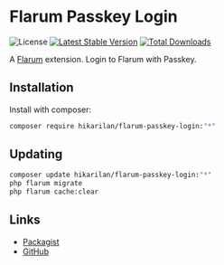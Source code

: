 # Flarum Passkey Login

![License](https://img.shields.io/packagist/l/hikarilan/flarum-passkey-login) [![Latest Stable Version](https://img.shields.io/packagist/v/hikarilan/flarum-passkey-login.svg)](https://packagist.org/packages/hikarilan/flarum-passkey-login) [![Total Downloads](https://img.shields.io/packagist/dt/hikarilan/flarum-passkey-login.svg)](https://packagist.org/packages/hikarilan/flarum-passkey-login)

A [Flarum](http://flarum.org) extension. Login to Flarum with Passkey.

## Installation

Install with composer:

```sh
composer require hikarilan/flarum-passkey-login:"*"
```

## Updating

```sh
composer update hikarilan/flarum-passkey-login:"*"
php flarum migrate
php flarum cache:clear
```

## Links

- [Packagist](https://packagist.org/packages/hikarilan/flarum-passkey-login)
- [GitHub](https://github.com/shaokeyibb/flarum-passkey-login)
